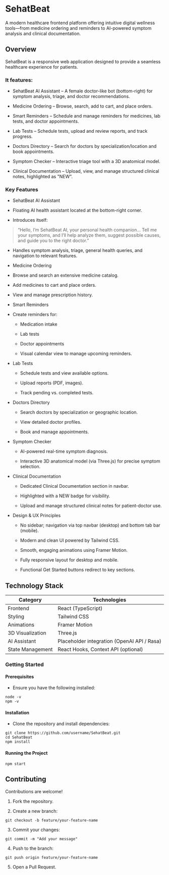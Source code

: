 # SehatBeat

A modern healthcare frontend platform offering intuitive digital wellness tools—from medicine ordering and reminders to AI-powered symptom analysis and clinical documentation.

## Overview

SehatBeat is a responsive web application designed to provide a seamless healthcare experience for patients.

### It features:

+ SehatBeat AI Assistant – A female doctor-like bot (bottom-right) for symptom analysis, triage, and doctor recommendations.

+ Medicine Ordering – Browse, search, add to cart, and place orders.

+ Smart Reminders – Schedule and manage reminders for medicines, lab tests, and doctor appointments.

+ Lab Tests – Schedule tests, upload and review reports, and track progress.

+ Doctors Directory – Search for doctors by specialization/location and book appointments.

+ Symptom Checker – Interactive triage tool with a 3D anatomical model.

+ Clinical Documentation – Upload, view, and manage structured clinical notes, highlighted as "NEW".

### Key Features

+ SehatBeat AI Assistant

+ Floating AI health assistant located at the bottom-right corner.

+ Introduces itself:

> “Hello, I’m SehatBeat AI, your personal health companion… Tell me your symptoms, and I’ll help analyze them, suggest possible causes, and guide you to the right doctor.”

+ Handles symptom analysis, triage, general health queries, and navigation to relevant features.

+ Medicine Ordering

+ Browse and search an extensive medicine catalog.

+ Add medicines to cart and place orders.

+ View and manage prescription history.

+ Smart Reminders

+ Create reminders for:

  - Medication intake

  - Lab tests

  - Doctor appointments

  - Visual calendar view to manage upcoming reminders.

+ Lab Tests

  - Schedule tests and view available options.

  - Upload reports (PDF, images).

  - Track pending vs. completed tests.

+ Doctors Directory

  - Search doctors by specialization or geographic location.

  - View detailed doctor profiles.

  - Book and manage appointments.

+ Symptom Checker

  - AI-powered real-time symptom diagnosis.

  - Interactive 3D anatomical model (via Three.js) for precise symptom selection.

+ Clinical Documentation

  - Dedicated Clinical Documentation section in navbar.

  - Highlighted with a NEW badge for visibility.

  - Upload and manage structured clinical notes for patient-doctor use.

+ Design & UX Principles

  - No sidebar; navigation via top navbar (desktop) and bottom tab bar (mobile).

  - Modern and clean UI powered by Tailwind CSS.

  - Smooth, engaging animations using Framer Motion.

  - Fully responsive layout for desktop and mobile.

  - Functional Get Started buttons redirect to key sections.

## Technology Stack

| Category         | Technologies                                |
| ---------------- | ------------------------------------------- |
| Frontend         | React (TypeScript)                          |
| Styling          | Tailwind CSS                                |
| Animations       | Framer Motion                               |
| 3D Visualization | Three.js                                    |
| AI Assistant     | Placeholder integration (OpenAI API / Rasa) |
| State Management | React Hooks, Context API (optional)         |

### Getting Started

#### Prerequisites

+ Ensure you have the following installed:

```
node -v
npm -v
```

#### Installation

+ Clone the repository and install dependencies:

```
git clone https://github.com/username/SehatBeat.git
cd SehatBeat
npm install
```

#### Running the Project

```
npm start
```

## Contributing

Contributions are welcome!

1. Fork the repository.

2. Create a new branch:

```
git checkout -b feature/your-feature-name
```

3. Commit your changes:
```
git commit -m "Add your message"
```
4. Push to the branch:
```
git push origin feature/your-feature-name
```

5. Open a Pull Request.
